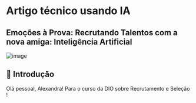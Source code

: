 # Artigo técnico usando IA

## Emoções à Prova: Recrutando Talentos com a nova amiga: Inteligência Artificial
![image](https://github.com/user-attachments/assets/f35d518e-cc55-4005-924c-25ddb2e658ba)

## 🚀 Introdução

Olá pessoal, Alexandra! Para o curso da DIO sobre Recrutamento e Seleção !

